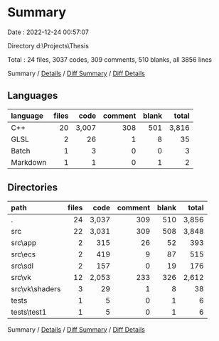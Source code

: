 # Summary

Date : 2022-12-24 00:57:07

Directory d:\\Projects\\Thesis

Total : 24 files,  3037 codes, 309 comments, 510 blanks, all 3856 lines

Summary / [Details](details.md) / [Diff Summary](diff.md) / [Diff Details](diff-details.md)

## Languages
| language | files | code | comment | blank | total |
| :--- | ---: | ---: | ---: | ---: | ---: |
| C++ | 20 | 3,007 | 308 | 501 | 3,816 |
| GLSL | 2 | 26 | 1 | 8 | 35 |
| Batch | 1 | 3 | 0 | 0 | 3 |
| Markdown | 1 | 1 | 0 | 1 | 2 |

## Directories
| path | files | code | comment | blank | total |
| :--- | ---: | ---: | ---: | ---: | ---: |
| . | 24 | 3,037 | 309 | 510 | 3,856 |
| src | 22 | 3,031 | 309 | 508 | 3,848 |
| src\\app | 2 | 315 | 26 | 52 | 393 |
| src\\ecs | 2 | 419 | 9 | 87 | 515 |
| src\\sdl | 2 | 157 | 0 | 19 | 176 |
| src\\vk | 12 | 2,053 | 233 | 326 | 2,612 |
| src\\vk\\shaders | 3 | 29 | 1 | 8 | 38 |
| tests | 1 | 5 | 0 | 1 | 6 |
| tests\\test1 | 1 | 5 | 0 | 1 | 6 |

Summary / [Details](details.md) / [Diff Summary](diff.md) / [Diff Details](diff-details.md)